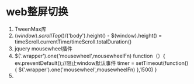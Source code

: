 # web整屏切换
1. TweenMax库
2. $(window).scrollTop()/$('body').height() - $(window).height() = timeScroll.currentTime/timeScroll.totalDuration()
3. jquery mousewheel插件
4. $('.wrapper').one('mousewheel',mousewheelFn)
	function（）{
            ev.preventDefault();//阻止window默认事件
			timer = setTimeout(function(){
			   $('.wrapper').one('mousewheel',mousewheelFn)
			},1500)	
	}
5.